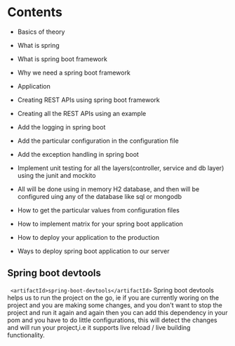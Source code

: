 # Contents
 * Basics of theory
  * What is spring
  * What is spring boot framework
  * Why we need a spring boot framework
  
 * Application
  * Creating REST APIs using spring boot framework
  * Creating all the REST APIs using an example
  * Add the logging in spring boot 
  * Add the particular configuration in the configuration file
  * Add the exception handling in spring boot
  * Implement unit testing for all the layers(controller, service and db layer) using the junit and mockito
  * All will be done using in memory H2 database, and then will be configured uing any of the database like sql or mongodb
  * How to get the particular values from configuration files
  * How to implement matrix for your spring boot application
  * How to deploy your application to the production
  * Ways to deploy spring boot application to our server

## Spring boot devtools
``` <artifactId>spring-boot-devtools</artifactId>```
Spring boot devtools helps us to run the project on the go, ie if you are currently woring on the project and you are making some changes, and you don't want to stop the project and run it again and again then you can add this dependency in your pom and you have to do little configurations, this will detect the changes and will run your project,i.e it supports live reload / live building functionality.
